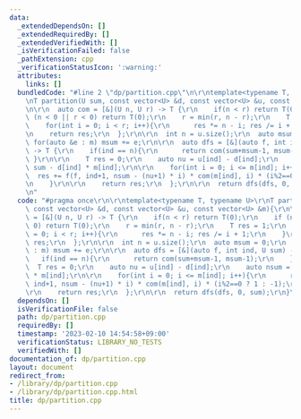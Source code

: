 ```yaml
---
data:
  _extendedDependsOn: []
  _extendedRequiredBy: []
  _extendedVerifiedWith: []
  _isVerificationFailed: false
  _pathExtension: cpp
  _verificationStatusIcon: ':warning:'
  attributes:
    links: []
  bundledCode: "#line 2 \"dp/partition.cpp\"\n\r\ntemplate<typename T, typename U>\r\
    \nT partition(U sum, const vector<U> &d, const vector<U> &u, const vector<U> &m){\r\
    \n\r\n  auto com = [&](U n, U r) -> T {\r\n    if(n < r) return T(0);\r\n    if\
    \ (n < 0 || r < 0) return T(0);\r\n    r = min(r, n - r);\r\n    T res = 1;\r\n\
    \    for(int i = 0; i < r; i++){\r\n      res *= n - i; res /= i + 1;\r\n    }\r\
    \n    return res;\r\n  };\r\n\r\n  int n = u.size();\r\n  auto msum = 0;\r\n \
    \ for(auto &e : m) msum += e;\r\n\r\n  auto dfs = [&](auto f, int ind, U sum)\
    \ -> T {\r\n    if(ind == n){\r\n      return com(sum+msum-1, msum-1);\r\n   \
    \ }\r\n\r\n    T res = 0;\r\n    auto nu = u[ind] - d[ind];\r\n    auto nsum =\
    \ sum - d[ind] * m[ind];\r\n\r\n    for(int i = 0; i <= m[ind]; i++){\r\n    \
    \  res += f(f, ind+1, nsum - (nu+1) * i) * com(m[ind], i) * (i%2==0 ? 1 : -1);\r\
    \n    }\r\n\r\n    return res;\r\n  };\r\n\r\n  return dfs(dfs, 0, sum);\r\n}\r\
    \n"
  code: "#pragma once\r\n\r\ntemplate<typename T, typename U>\r\nT partition(U sum,\
    \ const vector<U> &d, const vector<U> &u, const vector<U> &m){\r\n\r\n  auto com\
    \ = [&](U n, U r) -> T {\r\n    if(n < r) return T(0);\r\n    if (n < 0 || r <\
    \ 0) return T(0);\r\n    r = min(r, n - r);\r\n    T res = 1;\r\n    for(int i\
    \ = 0; i < r; i++){\r\n      res *= n - i; res /= i + 1;\r\n    }\r\n    return\
    \ res;\r\n  };\r\n\r\n  int n = u.size();\r\n  auto msum = 0;\r\n  for(auto &e\
    \ : m) msum += e;\r\n\r\n  auto dfs = [&](auto f, int ind, U sum) -> T {\r\n \
    \   if(ind == n){\r\n      return com(sum+msum-1, msum-1);\r\n    }\r\n\r\n  \
    \  T res = 0;\r\n    auto nu = u[ind] - d[ind];\r\n    auto nsum = sum - d[ind]\
    \ * m[ind];\r\n\r\n    for(int i = 0; i <= m[ind]; i++){\r\n      res += f(f,\
    \ ind+1, nsum - (nu+1) * i) * com(m[ind], i) * (i%2==0 ? 1 : -1);\r\n    }\r\n\
    \r\n    return res;\r\n  };\r\n\r\n  return dfs(dfs, 0, sum);\r\n}\r\n"
  dependsOn: []
  isVerificationFile: false
  path: dp/partition.cpp
  requiredBy: []
  timestamp: '2023-02-10 14:54:58+09:00'
  verificationStatus: LIBRARY_NO_TESTS
  verifiedWith: []
documentation_of: dp/partition.cpp
layout: document
redirect_from:
- /library/dp/partition.cpp
- /library/dp/partition.cpp.html
title: dp/partition.cpp
---
```

